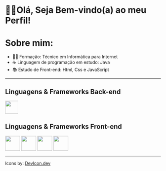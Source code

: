 
<!--
**Denilson-B-Sousa/Denilson-B-Sousa** is a ✨ _special_ ✨ repository because its `README.md` (this file) appears on your GitHub profile.-->
<h1> 🖐🏽Olá, Seja Bem-vindo(a) ao meu Perfil!</h1>

<h1> Sobre mim:</h1>
  <ul>
   <li> 👨‍🎓 Formação: Técnico em Informática para Internet </li>
   <li> ☕ Linguagem de programação em estudo: Java </li>
   <li> 📚 Estudo de Front-end: Html, Css e JavaScript</li>
  </ul>
<hr>
<h2> Linguagens & Frameworks Back-end</h2>

<div style="display: inline-block;">
    <img src="https://cdn.jsdelivr.net/gh/devicons/devicon/icons/java/java-original-wordmark.svg" width="42px" height="42px"/>
</div>
 
<h2>Linguagens & Frameworks Front-end </h2>

<div style="display: inline-block;">
   <img src="https://cdn.jsdelivr.net/gh/devicons/devicon/icons/html5/html5-original.svg"  width="48px" height="48px"/>
   <img src="https://cdn.jsdelivr.net/gh/devicons/devicon/icons/css3/css3-original.svg" width="48px" height="48px"/>     
   <img src="https://cdn.jsdelivr.net/gh/devicons/devicon/icons/javascript/javascript-original.svg" width="48px" height="48px"/>
   <img src="https://cdn.jsdelivr.net/gh/devicons/devicon/icons/react/react-original-wordmark.svg" width="48px" height="48px"/>
          
</div>
 <hr>
  <span>Icons by: <a href="https://devicon.dev/">DevIcon.dev</a> </span>

